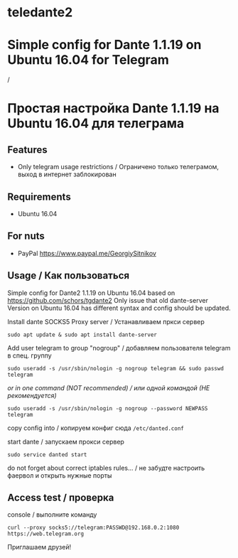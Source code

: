 # teledante2
Simple config for Dante 1.1.19 on Ubuntu 16.04 for Telegram
===============================================

/

Простая настройка Dante 1.1.19 на Ubuntu 16.04 для телеграма 
===============================================

Features
--------
* Only telegram usage restrictions / Ограничено только телеграмом, выход в интернет заблокирован

Requirements
------------

* Ubuntu 16.04

For nuts
--------

* PayPal https://www.paypal.me/GeorgiySitnikov

Usage / Как пользоваться
-----------------

Simple config for Dante2 1.1.19 on Ubuntu 16.04
based on https://github.com/schors/tgdante2
Only issue that old dante-server Version on Ubuntu 16.04
has different syntax and config should be updated.

Install dante SOCKS5 Proxy server / Устанавливаем пркси сервер
```
sudo apt update & sudo apt install dante-server
```

Add user telegram to group "nogroup" / добавляем пользователя telegram в спец. группу 
```
sudo useradd -s /usr/sbin/nologin -g nogroup telegram && sudo passwd telegram
```
_or in one command (NOT recommended) / или одной командой (НЕ рекомендуется)_

    sudo useradd -s /usr/sbin/nologin -g nogroup --password NEWPASS telegram

copy config into / копируем конфиг сюда ```/etc/danted.conf``` 

start dante / запускаем прокси сервер
```
sudo service danted start
```
do not forget about correct iptables rules... / не забудте настроить фаервол и открыть нужные порты

Access test / проверка
-----------

console / выполните команду
```
curl --proxy socks5://telegram:PASSWD@192.168.0.2:1080 https://web.telegram.org
```
Приглашаем друзей!
